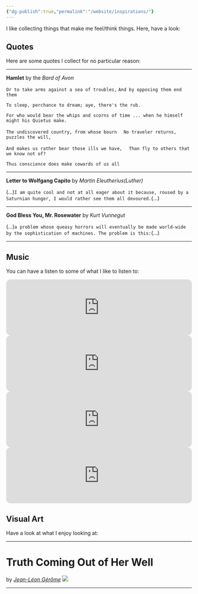 ```yaml
---
{"dg-publish":true,"permalink":"/website/inspirations/"}
---
```


I like collecting things that make me feel/think things.
Here, have a look:

## Quotes
Here are some quotes I collect for no particular reason:

---
**Hamlet** by the *Bard of Avon*

`Or to take arms against a sea of troubles,` 
`And by opposing them end them`

`To sleep, perchance to dream; aye, there's the rub.`

`For who would bear the whips and scorns of time ... when he himself might his Quietus make.`

`The undiscovered country, from whose bourn  `
`No traveler returns, puzzles the will,  `

`And makes us rather bear those ills we have,  `
`Than fly to others that we know not of? `

`Thus conscience does make cowards of us all`

---
**Letter to Wolfgang Capito** by *Martin Eleutherius(Luther)*

(...)`I am quite cool and not at all eager about it because, roused by a Saturnian hunger, I would rather see them all devoured.`(...)

---
**God Bless You, Mr. Rosewater** by *Kurt Vunnegut*

(...)`a problem whose queasy horrors will eventually be made world-wide by the sophistication of machines. The problem is this:`(...)

---






## Music
You can have a listen to some of what I like to listen to:

<iframe data-testid="embed-iframe" style="border-radius:12px" src="https://open.spotify.com/embed/album/6r17TPLNFTrPtKOUCDpo9w?utm_source=generator" width="100%" height="152" frameBorder="0" allowfullscreen="" allow="autoplay; clipboard-write; encrypted-media; fullscreen; picture-in-picture" loading="lazy"></iframe>

<iframe data-testid="embed-iframe" style="border-radius:12px" src="https://open.spotify.com/embed/playlist/0Eh9p8H4MO5W86rgkXlyei?utm_source=generator&theme=0" width="100%" height="152" frameBorder="0" allowfullscreen="" allow="autoplay; clipboard-write; encrypted-media; fullscreen; picture-in-picture" loading="lazy"></iframe>

<iframe data-testid="embed-iframe" style="border-radius:12px" src="https://open.spotify.com/embed/playlist/4UgqD1OhALvAm6AJ6LHMuS?utm_source=generator" width="100%" height="152" frameBorder="0" allowfullscreen="" allow="autoplay; clipboard-write; encrypted-media; fullscreen; picture-in-picture" loading="lazy"></iframe>

<iframe data-testid="embed-iframe" style="border-radius:12px" src="https://open.spotify.com/embed/playlist/5DJJmzO1ukL85fRgTQbAOY?utm_source=generator&theme=0" width="100%" height="152" frameBorder="0" allowfullscreen="" allow="autoplay; clipboard-write; encrypted-media; fullscreen; picture-in-picture" loading="lazy"></iframe>

## Visual Art

Have a look at what I enjoy looking at:

---
# Truth Coming Out of Her Well
by *[Jean-Léon Gérôme](https://en.wikipedia.org/wiki/Jean-L%C3%A9on_G%C3%A9r%C3%B4me)*
![](https://upload.wikimedia.org/wikipedia/commons/thumb/9/92/Jean_L%C3%A9on_Gerome_1896_La_V%C3%A9rit%C3%A9_sortant_du_puits.JPG/500px-Jean_L%C3%A9on_Gerome_1896_La_V%C3%A9rit%C3%A9_sortant_du_puits.JPG)

---

